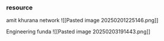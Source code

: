 ### resource 
amit khurana network
![[Pasted image 20250201225146.png]]

Engineering funda 
![[Pasted image 20250203191443.png]]
